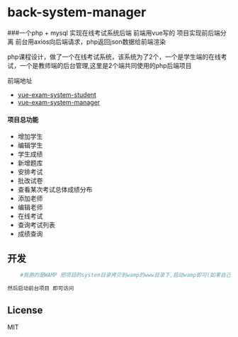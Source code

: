 
# back-system-manager
###一个php + mysql 实现在线考试系统后端 前端用vue写的 项目实现前后端分离 前台用axios向后端请求，php返回json数据给前端渲染


php课程设计，做了一个在线考试系统，该系统为了2个，一个是学生端的在线考试，一个是教师端的后台管理,这里是2个端共同使用的php后端项目

前端地址
 -  [vue-exam-system-student](https://github.com/zwStar/vue-exam-system-student)  
 -  [vue-exam-system-manager](https://github.com/zwStar/vue-exam-system-manager) 



#### 项目总功能
- 增加学生
- 编辑学生
- 学生成绩
- 新增题库
- 安排考试
- 批改试卷
- 查看某次考试总体成绩分布
- 添加老师
- 编辑老师
- 在线考试
- 查询考试列表
- 成绩查询

## 开发 
```bash
    #我用的是WAMP 把项目的system目录拷贝到wamp的www目录下,启动wamp即可(如果自己本地mysql加密码，需要到system/exam_system_student/db/connect_sql.php 和system/exam_system_teacher/db/connect_sql.php修改密码参数)
    
然后启动前台项目 即可访问
```


## License

MIT